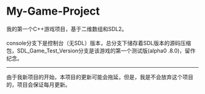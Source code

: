 # My-Game-Project
我的第一个C++游戏项目，基于二维数组和SDL2。<br/><br/>
console分支下是控制台（无SDL）版本，总分支下储存着SDL版本的源码压缩包，SDL_Game_Test_Version分支是该游戏的第一个测试版(alpha0
.8.0)，留作纪念。<br/>
- ----------------------------------------------
由于我新项目的开始，本项目的更新可能会拖延，但是，我是不会放弃这个项目的，项目会保证每月更新。
